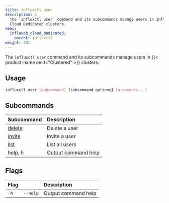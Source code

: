 ```yaml
---
title: influxctl user
description: >
  The `influxctl user` command and its subcommands manage users in InfluxDB
  Cloud Dedicated clusters.
menu:
  influxdb_cloud_dedicated:
    parent: influxctl
weight: 201
---
```


The `influxctl user` command and its subcommands manage users in
{{< product-name omit="Clustered" >}} clusters.

## Usage

```sh
influxctl user [subcommand] [subcommand options] [arguments...]
```

## Subcommands

| Subcommand                                                               | Description         |
| :----------------------------------------------------------------------- | :------------------ |
| [delete](/influxdb/cloud-dedicated/reference/cli/influxctl/user/delete/) | Delete a user       |
| [invite](/influxdb/cloud-dedicated/reference/cli/influxctl/user/invite/) | Invite a user       |
| [list](/influxdb/cloud-dedicated/reference/cli/influxctl/user/list/)     | List all users      |
| help, h                                                                  | Output command help |

## Flags

| Flag |          | Description         |
| :--- | :------- | :------------------ |
| `-h` | `--help` | Output command help |
